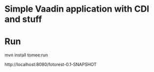 Simple Vaadin application with CDI and stuff
======================

Run
======================
mvn install tomee:run

http://localhost:8080/fotorest-0.1-SNAPSHOT

